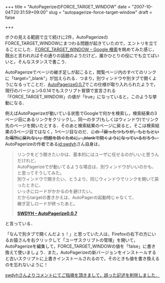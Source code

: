 +++
title = "AutoPagerizeのFORCE_TARGET_WINDOW"
date = "2007-10-04T20:31:59+09:00"
slug = "autopagerize-force-target-window"
draft = false

+++

<p>ボクの見える範囲で立て続けに2件，AutoPagerizeのFORCE_TARGET_WINDOWにまつわる問題が起きていたので，エントリを立てることにした．<a href="http://www.google.com/search?hl=ja&#038;q=FORCE_TARGET_WINDOW" target="_blank">FORCE_TARGET_WINDOW &#8211; Google 検索</a>を眺めてみた感じ，既出と言われればその通りの話題のようだけど，誰かひとりの役にでも立てばいいと，そんなスタンスで書こう．</p>
<p>AutoPagerizeでページの継ぎ足しが起こると，閲覧ページ内のすべてのリンクに「target=&#8221;_blank&#8221;」が加えられる．つまり，別ウィンドウや別タブで開くようになるってことだ．<a href="http://d.hatena.ne.jp/swdyh/20070425/1177499753" target="_blank">AutoPagerize0.0.7</a>でこの仕様が取り入れられたようで，現行のバージョン0.0.14でもスクリプト冒頭で宣言される「FORCE_TARGET_WINDOW」の値が「true」になっていると，このような挙動になる．</p>
<p>例えばAutoPagerizeが動いている状態でGoogleで何かを検索し，検索結果の3ページ目にあるリンクをクリックし，同一のタブ(もしくはウィンドウ)でリンク先のページを開いたとする．そのあと検索結果のページに戻ると，そこは検索結果の3ページ目ではなく，1ページ目なのだ．<del>この「戻ったつもりが，もともといた場所に戻れない」問題を防ぐために，_blankで開くようになっているだろう．</del>AutoPagerizeの作者である<a href="http://d.hatena.ne.jp/swdyh/" target="_blank">id:swdyh</a>さん自身は，</p>
<blockquote><p>
リンクをどう開きたいかは、基本的にはユーザに任せるのがいいと思うんだけれど、<br />
AutoPagerizeでが動いてるような場合は、別ウィンドウがいいのかも、と思ってそうしてみた。<br />
別ウィンドウで開きたい、とうより、同じウィンドウでリンクを開いて戻ったときに、<br />
いっきにロードがかかるのを避けたい。<br />
だからtargetの書きかえは、AutoPagerの起動時じゃなくて、<br />
継ぎ足しロードが終ったあと。</p>
<p><a href="http://d.hatena.ne.jp/swdyh/20070425/1177499753" target="_blank"><strong>SWDYH &#8211; AutoPagerize0.0.7</strong></a>
</p></blockquote>
<p>と言っている．</p>
<p>「なんで別タブで開くんだよぅ！」と思っていた人は，Firefoxの右下の方にいるお猿さんを右クリックして「ユーザスクリプトの管理」を開いて，AutoPagerizeを編集して，FORCE_TARGET_WINDOWの値を「false」に書き換えて使いましょう．また，AutoPagerizeの新バージョンをインストールすると古いスクリプトに上書きインストールされるので，そのときも値を書き換えるのを忘れないように！</p>
<p><ins>swdyhさんよりコメントにてご指摘を頂きまして，誤った記述を削除しました．</ins></p>
